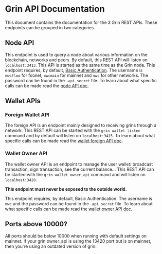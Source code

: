 # Grin API Documentation

This document contains the documentation for the 3 Grin REST APIs. These endpoints can be grouped in two categories.

## Node API

This endpoint is used to query a node about various information on the blockchain, networks and peers. By default, this REST API will listen on `localhost:3413`. This API is started as the same time as the Grin node.
This endpoint requires, by default, [Basic Authentication](https://en.wikipedia.org/wiki/Basic_access_authentication). The username is `mwcfloo` for foonet, `mwcmain` for mainnet and `mwc` for other networks. 
The password can be found in the `.api_secret` file.
To learn about what specific calls can be made read the [node API doc](node_api.md).

## Wallet APIs

### Foreign Wallet API

The foreign API is an endpoint mainly designed to receiving grins through a network. This REST API can be started with the `grin wallet listen` command and by default will listen on `localhost:3415`.
To learn about what specific calls can be made read the [wallet foreign API doc](wallet_foreign_api.md).

### Wallet Owner API

The wallet owner API is an endpoint to manage the user wallet: broadcast transaction, sign transaction, see the current balance... This REST API can be started with the `grin wallet owner_api` command and will listen on `localhost:3420`.

__This endpoint must **never** be exposed to the outside world.__

This endpoint requires, by default, Basic Authentication. The username is `mwc` and the password can be found in the `.api_secret` file.
To learn about what specific calls can be made read the [wallet owner API doc](wallet_owner_api.md).

## Ports above 10000?

All ports should be below 10000 when running with default settings on mainnet. If your grin owner_api is using the 13420 port but is on mainnet, then you're using an outdated version of grin.
